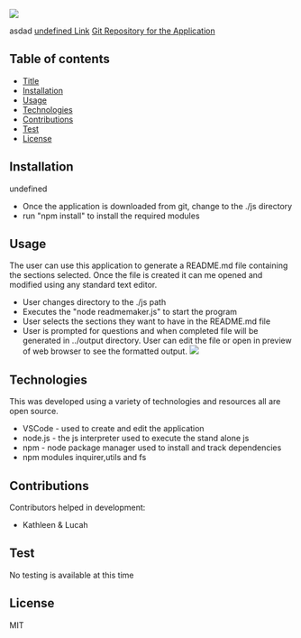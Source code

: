 ![](adad)
  
  asdad
  [undefined Link](adad)
  [Git Repository for the Application ](adasd)
  
  ## Table of contents
  * [Title](#Title)
  * [Installation](#Installation)
  * [Usage](#Usage)
  * [Technologies](#Technologies)
  * [Contributions](#Contributions)
  * [Test](#Test)
  * [License](#License)
  ## Installation
  undefined
  * Once the application is downloaded from git, change to the ./js directory
  * run "npm install" to install the required modules
  ## Usage
  The user can use this application to generate a README.md file containing the sections selected. Once the file is created it can me opened and modified using any standard text editor.
  * User changes directory to the ./js path 
  * Executes the "node readmemaker.js" to start the program
  * User selects the sections they want to have in the README.md file
  * User is prompted for questions and when completed file will be generated in ../output directory. User can edit the file or open in preview of web browser to see the formatted output.
  ![](undefined)
  ## Technologies
  This was developed using a variety of technologies and resources all are open source.
  * VSCode - used to create and edit the application
  * node.js - the js interpreter used to execute the stand alone js
  * npm - node package manager used to install and track dependencies
  * npm modules inquirer,utils and fs
  ## Contributions
  Contributors helped in development:
  * Kathleen & Lucah 
  ## Test
  No testing is available at this time
  ## License
  MIT